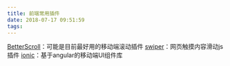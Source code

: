 ```yaml
---
title: 前端常用插件
date: 2018-07-17 09:51:59
tags:
---
```


[BetterScroll](https://juejin.im/post/59b777015188257e764c716f)：可能是目前最好用的移动端滚动插件
[swiper](http://www.swiper.com.cn/)：网页触摸内容滑动js插件
[ionic](https://ionicframework.com/)：基于angular的移动端UI组件库